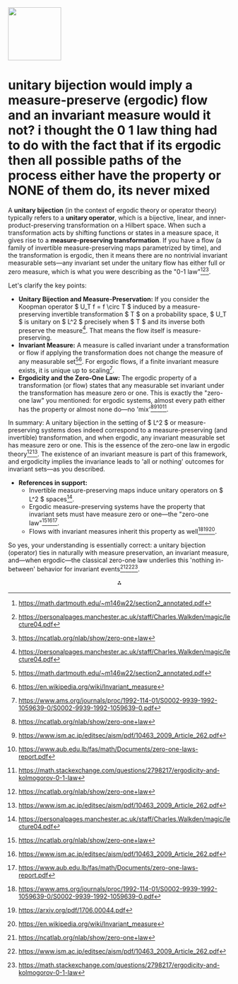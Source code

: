 <img src="https://r2cdn.perplexity.ai/pplx-full-logo-primary-dark%402x.png" class="logo" width="120"/>

# unitary bijection would imply a measure-preserve (ergodic) flow and an invariant measure would it not? i thought the 0 1 law thing had to do with the fact that if its ergodic then all possible paths of the process either have the property or NONE of them do, its never mixed

A **unitary bijection** (in the context of ergodic theory or operator theory) typically refers to a **unitary operator**, which is a bijective, linear, and inner-product-preserving transformation on a Hilbert space. When such a transformation acts by shifting functions or states in a measure space, it gives rise to a **measure-preserving transformation**. If you have a flow (a family of invertible measure-preserving maps parametrized by time), and the transformation is ergodic, then it means there are no nontrivial invariant measurable sets—any invariant set under the unitary flow has either full or zero measure, which is what you were describing as the "0-1 law"[^1][^2][^3].

Let's clarify the key points:

- **Unitary Bijection and Measure-Preservation:** If you consider the Koopman operator \$ U_T f = f \circ T \$ induced by a measure-preserving invertible transformation \$ T \$ on a probability space, \$ U_T \$ is unitary on \$ L^2 \$ precisely when \$ T \$ and its inverse both preserve the measure[^2]. That means the flow itself is measure-preserving.
- **Invariant Measure:** A measure is called invariant under a transformation or flow if applying the transformation does not change the measure of any measurable set[^1][^4]. For ergodic flows, if a finite invariant measure exists, it is unique up to scaling[^5].
- **Ergodicity and the Zero-One Law:** The ergodic property of a transformation (or flow) states that any measurable set invariant under the transformation has measure zero or one. This is exactly the "zero-one law" you mentioned: for ergodic systems, almost every path either has the property or almost none do—no 'mix'[^3][^6][^7][^8].

In summary:
A unitary bijection in the setting of \$ L^2 \$ or measure-preserving systems does indeed correspond to a measure-preserving (and invertible) transformation, and when ergodic, any invariant measurable set has measure zero or one. This is the essence of the zero-one law in ergodic theory[^3][^6]. The existence of an invariant measure is part of this framework, and ergodicity implies the invariance leads to 'all or nothing' outcomes for invariant sets—as you described.

- **References in support:**
    - Invertible measure-preserving maps induce unitary operators on \$ L^2 \$ spaces[^2].
    - Ergodic measure-preserving systems have the property that invariant sets must have measure zero or one—the "zero-one law"[^3][^6][^7].
    - Flows with invariant measures inherit this property as well[^5][^9][^4].

So yes, your understanding is essentially correct: a unitary bijection (operator) ties in naturally with measure preservation, an invariant measure, and—when ergodic—the classical zero-one law underlies this 'nothing in-between' behavior for invariant events[^3][^6][^8].

<div style="text-align: center">⁂</div>

[^1]: https://math.dartmouth.edu/~m146w22/section2_annotated.pdf

[^2]: https://personalpages.manchester.ac.uk/staff/Charles.Walkden/magic/lecture04.pdf

[^3]: https://ncatlab.org/nlab/show/zero-one+law

[^4]: https://en.wikipedia.org/wiki/Invariant_measure

[^5]: https://www.ams.org/journals/proc/1992-114-01/S0002-9939-1992-1059639-0/S0002-9939-1992-1059639-0.pdf

[^6]: https://www.ism.ac.jp/editsec/aism/pdf/10463_2009_Article_262.pdf

[^7]: https://www.aub.edu.lb/fas/math/Documents/zero-one-laws-report.pdf

[^8]: https://math.stackexchange.com/questions/2798217/ergodicity-and-kolmogorov-0-1-law

[^9]: https://arxiv.org/pdf/1706.00044.pdf

[^10]: https://www.weizmann.ac.il/math/sarigo/sites/math.sarigo/files/uploads/ergodicnotes.pdf

[^11]: https://petersen.web.unc.edu/wp-content/uploads/sites/17054/2018/04/lecturespdf.pdf

[^12]: https://en.wikipedia.org/wiki/Ergodic_theory

[^13]: https://www.stat.berkeley.edu/~pitman/s205s03/lecture10.pdf

[^14]: https://sgp.fas.org/othergov/doe/lanl/pubs/00418728.pdf

[^15]: https://en.wikipedia.org/wiki/Ergodic_flow

[^16]: https://people.math.harvard.edu/~ctm/papers/home/text/class/notes/ergodic/course.pdf

[^17]: https://www.math.u-bordeaux.fr/~jquint/publications/courschine.pdf

[^18]: https://www.sciencedirect.com/science/article/pii/0022123680900725

[^19]: https://ems.press/content/serial-article-files/31527

[^20]: https://math.berkeley.edu/~fengt/ergodic_theory.pdf

